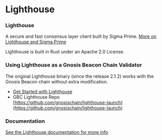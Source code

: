 # Lighthouse

### Lighthouse

A secure and fast consensus layer client built by Sigma Prime. [More on Lighthouse and Sigma Prime](https://lighthouse.sigmaprime.io/update-00.html)

Lighthouse is built in Rust under an Apache 2.0 License.

### Using Lighthouse as a Gnosis Beacon Chain Validator

The original Lighthouse binary (since the release 2.1.2) works with the Gnosis Beacon chain without extra modification.&#x20;

* [Get Started with Lighthouse](../validator-info/get-started-node-setup/#lighthouse)
* GBC Lighthouse Repo\
  [https://github.com/gnosischain/lighthouse-launch](https://github.com/gnosischain/lighthouse-launch)

### Documentation

[See the Lighthouse documentation for more info](https://lighthouse-book.sigmaprime.io)

